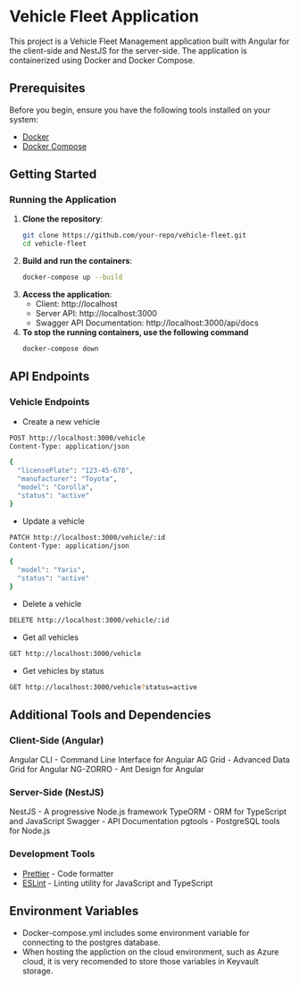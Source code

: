 # Vehicle Fleet Application

This project is a Vehicle Fleet Management application built with Angular for the client-side and NestJS for the server-side.
The application is containerized using Docker and Docker Compose.

## Prerequisites

Before you begin, ensure you have the following tools installed on your system:

- [Docker](https://www.docker.com/get-started)
- [Docker Compose](https://docs.docker.com/compose/install/)

## Getting Started

### Running the Application

1. **Clone the repository**:
   ```sh
   git clone https://github.com/your-repo/vehicle-fleet.git
   cd vehicle-fleet
   ```
2. **Build and run the containers**:
   ```sh
   docker-compose up --build
   ```
3. **Access the application**:
   - Client: http://localhost
   - Server API: http://localhost:3000
   - Swagger API Documentation: http://localhost:3000/api/docs
4. **To stop the running containers, use the following command**
   ```sh
   docker-compose down
   ```

## API Endpoints

### Vehicle Endpoints

- Create a new vehicle

```sh
POST http://localhost:3000/vehicle
Content-Type: application/json

{
  "licensePlate": "123-45-678",
  "manufacturer": "Toyota",
  "model": "Corolla",
  "status": "active"
}
```

- Update a vehicle

```sh
PATCH http://localhost:3000/vehicle/:id
Content-Type: application/json

{
  "model": "Yaris",
  "status": "active"
}
```

- Delete a vehicle

```sh
DELETE http://localhost:3000/vehicle/:id
```

- Get all vehicles

```sh
GET http://localhost:3000/vehicle
```

- Get vehicles by status

```sh
GET http://localhost:3000/vehicle?status=active
```

## Additional Tools and Dependencies

### Client-Side (Angular)

Angular CLI - Command Line Interface for Angular
AG Grid - Advanced Data Grid for Angular
NG-ZORRO - Ant Design for Angular

### Server-Side (NestJS)

NestJS - A progressive Node.js framework
TypeORM - ORM for TypeScript and JavaScript
Swagger - API Documentation
pgtools - PostgreSQL tools for Node.js

### Development Tools

- [Prettier](https://prettier.io/) - Code formatter
- [ESLint](https://eslint.org/) - Linting utility for JavaScript and TypeScript

## Environment Variables

- Docker-compose.yml includes some environment variable for connecting to the postgres database.
- When hosting the appliction on the cloud environment, such as Azure cloud, it is very recomended to store those variables in Keyvault storage.
